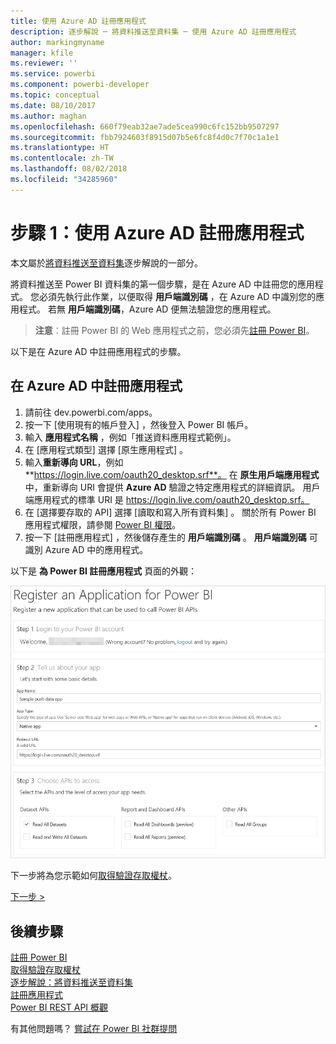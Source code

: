 ```yaml
---
title: 使用 Azure AD 註冊應用程式
description: 逐步解說 ─ 將資料推送至資料集 ─ 使用 Azure AD 註冊應用程式
author: markingmyname
manager: kfile
ms.reviewer: ''
ms.service: powerbi
ms.component: powerbi-developer
ms.topic: conceptual
ms.date: 08/10/2017
ms.author: maghan
ms.openlocfilehash: 660f79eab32ae7ade5cea990c6fc152bb9507297
ms.sourcegitcommit: fbb7924603f8915d07b5e6fc8f4d0c7f70c1a1e1
ms.translationtype: HT
ms.contentlocale: zh-TW
ms.lasthandoff: 08/02/2018
ms.locfileid: "34285960"
---
```

# <a name="step-1-register-an-app-with-azure-ad"></a>步驟 1：使用 Azure AD 註冊應用程式
本文屬於[將資料推送至資料集](walkthrough-push-data.md)逐步解說的一部分。

將資料推送至 Power BI 資料集的第一個步驟，是在 Azure AD 中註冊您的應用程式。 您必須先執行此作業，以便取得 **用戶端識別碼** ，在 Azure AD 中識別您的應用程式。 若無 **用戶端識別碼**，Azure AD 便無法驗證您的應用程式。

> **注意**︰註冊 Power BI 的 Web 應用程式之前，您必須先[註冊 Power BI](create-an-azure-active-directory-tenant.md)。
> 
> 

以下是在 Azure AD 中註冊應用程式的步驟。

## <a name="register-an-app-in-azure-ad"></a>在 Azure AD 中註冊應用程式
1. 請前往 dev.powerbi.com/apps。
2. 按一下 [使用現有的帳戶登入] ，然後登入 Power BI 帳戶。
3. 輸入 **應用程式名稱** ，例如「推送資料應用程式範例」。
4. 在 [應用程式類型] 選擇 [原生應用程式] 。
5. 輸入**重新導向 URL**，例如 **https://login.live.com/oauth20_desktop.srf**。 在 **原生用戶端應用程式**中，重新導向 URI 會提供 **Azure AD** 驗證之特定應用程式的詳細資訊。 用戶端應用程式的標準 URI 是 https://login.live.com/oauth20_desktop.srf。
6. 在 [選擇要存取的 API] 選擇 [讀取和寫入所有資料集] 。 關於所有 Power BI 應用程式權限，請參閱 [Power BI 權限](power-bi-permissions.md)。
7. 按一下 [註冊應用程式] ，然後儲存產生的 **用戶端識別碼** 。 **用戶端識別碼** 可識別 Azure AD 中的應用程式。

以下是 **為 Power BI 註冊應用程式** 頁面的外觀：

![](media/walkthrough-push-data-register-app-with-azure-ad/powerbi-developer-sample-register-app.png)

下一步將為您示範如何[取得驗證存取權杖](walkthrough-push-data-get-token.md)。

[下一步 >](walkthrough-push-data-get-token.md)

## <a name="next-steps"></a>後續步驟
[註冊 Power BI](create-an-azure-active-directory-tenant.md)  
[取得驗證存取權杖](walkthrough-push-data-get-token.md)  
[逐步解說：將資料推送至資料集](walkthrough-push-data.md)  
[註冊應用程式](register-app.md)  
[Power BI REST API 概觀](overview-of-power-bi-rest-api.md)  

有其他問題嗎？ [嘗試在 Power BI 社群提問](http://community.powerbi.com/)

